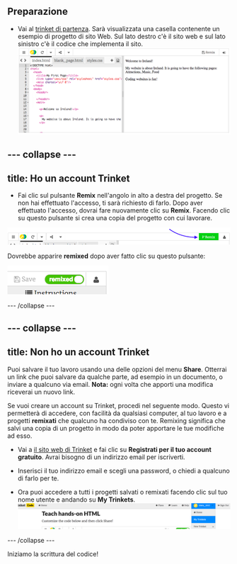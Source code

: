 ## Preparazione

- Vai al [trinket di partenza](http://dojo.soy/html-b-start). Sarà visualizzata una casella contenente un esempio di progetto di sito Web. Sul lato destro c'è il sito web e sul lato sinistro c'è il codice che implementa il sito. ![Pagina Web e codice in Trinket](images/tktHTMLStartingPoint.png)

## \--- collapse \---

## title: Ho un account Trinket

- Fai clic sul pulsante **Remix** nell'angolo in alto a destra del progetto. Se non hai effettuato l'accesso, ti sarà richiesto di farlo. Dopo aver effettuato l'accesso, dovrai fare nuovamente clic su **Remix**. Facendo clic su questo pulsante si crea una copia del progetto con cui lavorare. 

![Pulsante Remix](images/tktRemixButtonArrow.png)

Dovrebbe apparire **remixed** dopo aver fatto clic su questo pulsante:

![Il pulsante ora dice "remixato"](images/tktRemixedSmall.png)

\--- /collapse \---

## \--- collapse \---

## title: Non ho un account Trinket

Puoi salvare il tuo lavoro usando una delle opzioni del menu **Share**. Otterrai un link che puoi salvare da qualche parte, ad esempio in un documento, o inviare a qualcuno via email. **Nota:** ogni volta che apporti una modifica riceverai un nuovo link.

Se vuoi creare un account su Trinket, procedi nel seguente modo. Questo vi permetterà di accedere, con facilità da qualsiasi computer, al tuo lavoro e a progetti **remixati** che qualcuno ha condiviso con te. Remixing significa che salvi una copia di un progetto in modo da poter apportare le tue modifiche ad esso.

- Vai a [il sito web di Trinket](http://dojo.soy/trinket) e fai clic su **Registrati per il tuo account gratuito**. Avrai bisogno di un indirizzo email per iscriverti.

- Inserisci il tuo indirizzo email e scegli una password, o chiedi a qualcuno di farlo per te.

- Ora puoi accedere a tutti i progetti salvati o remixati facendo clic sul tuo nome utente e andando su **My Trinkets**. !["My Trinkets" voce di menu](images/MyTrinketsMenuWide.png)

\--- /collapse \---

Iniziamo la scrittura del codice!